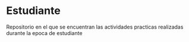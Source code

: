 # Estudiante
Repositorio en el que se encuentran las actividades practicas realizadas durante la epoca de estudiante
